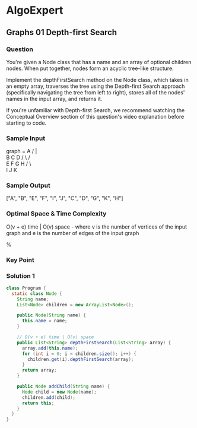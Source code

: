 # AlgoExpert

## Graphs 01 Depth-first Search

### Question

You're given a Node class that has a name and an array of optional children nodes. When put together, nodes form an acyclic tree-like structure.

Implement the depthFirstSearch method on the Node class, which takes in an empty array, traverses the tree using the Depth-first Search approach (specifically navigating the tree from left to right), stores all of the nodes' names in the input array, and returns it.

If you're unfamiliar with Depth-first Search, we recommend watching the Conceptual Overview section of this question's video explanation before starting to code.

### Sample Input

graph = A
     /  |  \
    B   C   D
   / \     / \
  E   F   G   H
     / \   \
    I   J   K

### Sample Output

["A", "B", "E", "F", "I", "J", "C", "D", "G", "K", "H"]

### Optimal Space & Time Complexity

O(v + e) time | O(v) space - where v is the number of vertices of the input graph and e is the number of edges of the input graph

%

### Key Point

### Solution 1

```java
class Program {
  static class Node {
    String name;
    List<Node> children = new ArrayList<Node>();

    public Node(String name) {
      this.name = name;
    }

    // O(v + e) time | O(v) space
    public List<String> depthFirstSearch(List<String> array) {
      array.add(this.name);
      for (int i = 0; i < children.size(); i++) {
        children.get(i).depthFirstSearch(array);
      }
      return array;
    }

    public Node addChild(String name) {
      Node child = new Node(name);
      children.add(child);
      return this;
    }
  }
}

```
